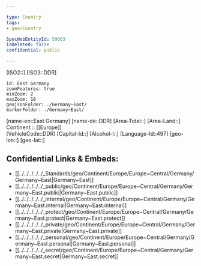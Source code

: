 ```yaml
---

type: Country
tags:
- geo/Country

SpocWebEntityId: 59063
isDeleted: false
confidential: public

---
```

[ISO2::] 
[ISO3::DDR] 

```leaflet
id: East Germany
zoomFeatures: true 
minZoom: 2 
maxZoom: 18
geojsonFolder: ./Germany~East/
markerFolder: ./Germany~East/
```

[name-en::East Germany] 
[name-de::DDR] 
[Area-Total::] 
[Area-Land::] 
Continent :: [[Europe]]  
[VehicleCode::DDR] 
[Capital-Id::] 
[Alcohol-l::] 
[Language-Id::497] 
[geo-lon::] 
[geo-lat::] 



## Confidential Links & Embeds: 
- [[../../../../../_Standards/geo/Continent/Europe/Europe~Central/Germany/Germany~East|Germany~East]] 
- [[../../../../../_public/geo/Continent/Europe/Europe~Central/Germany/Germany~East.public|Germany~East.public]] 
- [[../../../../../_internal/geo/Continent/Europe/Europe~Central/Germany/Germany~East.internal|Germany~East.internal]] 
- [[../../../../../_protect/geo/Continent/Europe/Europe~Central/Germany/Germany~East.protect|Germany~East.protect]] 
- [[../../../../../_private/geo/Continent/Europe/Europe~Central/Germany/Germany~East.private|Germany~East.private]] 
- [[../../../../../_personal/geo/Continent/Europe/Europe~Central/Germany/Germany~East.personal|Germany~East.personal]] 
- [[../../../../../_secret/geo/Continent/Europe/Europe~Central/Germany/Germany~East.secret|Germany~East.secret]] 
